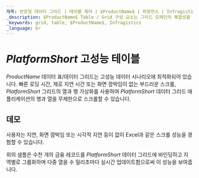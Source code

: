 ```yaml
---
제목: 반응형 데이터 그리드 | 테이블 제어 | $ProductName$ | 퍼포먼스 | Infragistics
_description: $ProductName$ Table / Grid 구성 요소는 그리드 도메인의 복잡성을 관리 가능한 API로 단순화하여 사용자가 데이터 컬렉션을 바인딩 할 수 있도록합니다.
_keywords: grid, table, $ProductName$, Infragistics
_language: kr
---
```


# $PlatformShort$ 고성능 테이블

$ProductName$ 데이터 표/데이터 그리드는 고성능 데이터 시나리오에 최적화되어 있습니다.  빠른 로딩 시간, 제로 지연 시간 또는 화면 깜박임이 없는 부드러운 스크롤, $PlatformShort$ 그리드의 열과 행 가상화를 사용하여 $PlatformShort$ 데이터 그리드 애플리케이션의 행과 열을 무제한으로 스크롤할 수 있습니다.

## 데모


<code-view style="height: 600px" 
           data-demos-base-url="{environment:demosBaseUrl}" 
           iframe-src="{environment:demosBaseUrl}/grids/data-grid-performance" >
</code-view>
<sample-button src="grids/data-grid/performance"></sample-button>

<div class="divider--half"></div>

사용자는 지연, 화면 깜박임 또는 시각적 지연 등이 없이 Excel과 같은 스크롤 성능을 경험할 수 있습니다.

위의 샘플은 수천 개의 금융 레코드를 $PlatformShort$ 데이터 그리드에 바인딩하고 지역별로 그룹화하며 다중 열을 수 밀리초마다 실시간 업데이트함으로써 이 성능을 보여줍니다.
